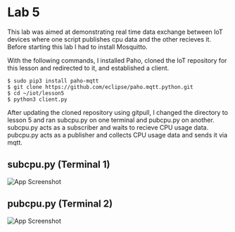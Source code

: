 
# Lab 5

This lab was aimed at demonstrating real time data exchange between IoT devices where one script publishes cpu data and the other recieves it. Before starting this lab I had to install Mosquitto. 

With the following commands, I installed Paho, cloned the IoT repository for this lesson and redirected to it, and established a client.
```
$ sudo pip3 install paho-mqtt
$ git clone https://github.com/eclipse/paho.mqtt.python.git
$ cd ~/iot/lesson5
$ python3 client.py
```
After updating the cloned repository using gitpull, I changed the directory to lesson 5 and ran subcpu.py on one terminal and pubcpu.py on another. subcpu.py acts as a subscriber and waits to recieve CPU usage data. pubcpu.py acts as a publisher and collects CPU usage data and sends it via mqtt. 

## subcpu.py (Terminal 1)
![App Screenshot]()
## pubcpu.py (Terminal 2)
![App Screenshot]()


